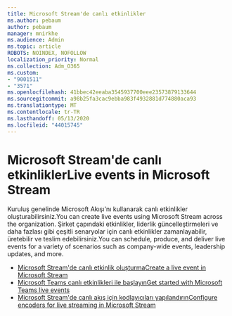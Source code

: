 ```yaml
---
title: Microsoft Stream'de canlı etkinlikler
ms.author: pebaum
author: pebaum
manager: mnirkhe
ms.audience: Admin
ms.topic: article
ROBOTS: NOINDEX, NOFOLLOW
localization_priority: Normal
ms.collection: Adm_O365
ms.custom:
- "9001511"
- "3571"
ms.openlocfilehash: 41bbec42eeaba3545937700eee23573879133644
ms.sourcegitcommit: a98b25fa3cac9ebba983f4932881d774880aca93
ms.translationtype: MT
ms.contentlocale: tr-TR
ms.lasthandoff: 05/13/2020
ms.locfileid: "44015745"
---
```

# <a name="live-events-in-microsoft-stream"></a><span data-ttu-id="87652-102">Microsoft Stream'de canlı etkinlikler</span><span class="sxs-lookup"><span data-stu-id="87652-102">Live events in Microsoft Stream</span></span>

<span data-ttu-id="87652-103">Kuruluş genelinde Microsoft Akışı'nı kullanarak canlı etkinlikler oluşturabilirsiniz.</span><span class="sxs-lookup"><span data-stu-id="87652-103">You can create live events using Microsoft Stream across the organization.</span></span> <span data-ttu-id="87652-104">Şirket çapındaki etkinlikler, liderlik güncelleştirmeleri ve daha fazlası gibi çeşitli senaryolar için canlı etkinlikler zamanlayabilir, üretebilir ve teslim edebilirsiniz.</span><span class="sxs-lookup"><span data-stu-id="87652-104">You can schedule, produce, and deliver live events for a variety of scenarios such as company-wide events, leadership updates, and more.</span></span>

- [<span data-ttu-id="87652-105">Microsoft Stream'de canlı etkinlik oluşturma</span><span class="sxs-lookup"><span data-stu-id="87652-105">Create a live event in Microsoft Stream</span></span>](https://docs.microsoft.com/stream/live-create-event)
- [<span data-ttu-id="87652-106">Microsoft Teams canlı etkinlikleri ile başlayın</span><span class="sxs-lookup"><span data-stu-id="87652-106">Get started with Microsoft Teams live events</span></span>](https://support.office.com/article/get-started-with-microsoft-teams-live-events-d077fec2-a058-483e-9ab5-1494afda578a)
- [<span data-ttu-id="87652-107">Microsoft Stream'de canlı akış için kodlayıcıları yapılandırın</span><span class="sxs-lookup"><span data-stu-id="87652-107">Configure encoders for live streaming in Microsoft Stream</span></span>](https://docs.microsoft.com/stream/live-encoder-setup)
